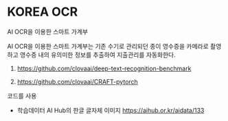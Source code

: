 

# KOREA OCR

AI OCR을 이용한 스마트 가계부

AI OCR을 이용한 스마트 가계부는 기존 수기로 관리되던 종이 영수증을 카메라로 촬영하고 영수증 내의 유의미한 정보를 추출하여 지출관리를 자동화한다.


1) https://github.com/clovaai/deep-text-recognition-benchmark

2) https://github.com/clovaai/CRAFT-pytorch

코드를 사용

- 학습데이터
  AI Hub의 한글 글자체 이미지
  https://aihub.or.kr/aidata/133
